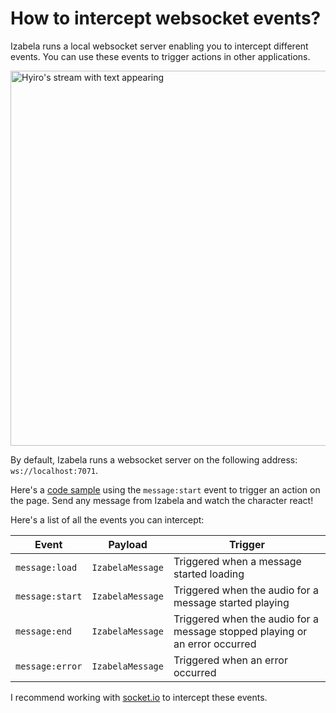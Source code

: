 # How to intercept websocket events?

Izabela runs a local websocket server enabling you to intercept different events.
You can use these events to trigger actions in other applications.

<img src="https://github.com/nature-heart-software/izabela/blob/dev/assets/hyiro-clip.gif?raw=true" alt="Hyiro's stream with text appearing" style="width: 600px"/>

By default, Izabela runs a websocket server on the following address: `ws://localhost:7071`.

Here's a [code sample](https://glitch.com/edit/#!/radical-witty-blanket?path=src%2Fapp.jsx%3A11%3A49) using the
`message:start` event to trigger an action on the page. Send any message from Izabela and watch the character react!

Here's a list of all the events you can intercept:

| Event           | Payload          | Trigger                                                                     |
| --------------- | ---------------- | --------------------------------------------------------------------------- |
| `message:load`  | `IzabelaMessage` | Triggered when a message started loading                                    |
| `message:start` | `IzabelaMessage` | Triggered when the audio for a message started playing                      |
| `message:end`   | `IzabelaMessage` | Triggered when the audio for a message stopped playing or an error occurred |
| `message:error` | `IzabelaMessage` | Triggered when an error occurred                                            |

I recommend working with [socket.io](https://github.com/socketio/socket.io-client) to intercept these events.
